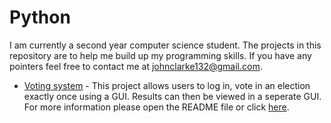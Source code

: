# Python

I am currently a second year computer science student. The projects in this repository are to help me build up my programming skills. If you have any pointers feel free to contact me at johnclarke132@gmail.com.

* [Voting system](https://github.com/johnclarke132/Python/tree/master/voting_system) - This project allows users to log in, vote in an election exactly once using a GUI. Results can then be viewed in a seperate GUI. For more information please open the README file or click [here](https://github.com/johnclarke132/Python/blob/master/voting_system/README.md).
